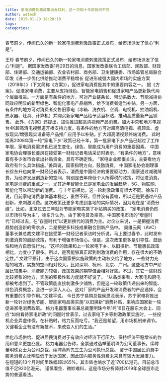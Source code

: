```yaml
---
title: 家电消费刺激政策派发红利，这一次和十年前有何不同
author: wetech
date: 2019-01-29 18:28:10
tags: 
categories: 
---
```

春节前夕，传闻已久的新一轮家电消费刺激政策正式发布，给市场派发了信心“利是”。
<!-- more -->
王珍
春节前夕，传闻已久的新一轮家电消费刺激政策正式发布，给市场派发了信心“利是”。
据国家发改委1月29日的消息，国家发改委联合工信部、民政部、财政部、住建部、交通运输部、农业农村部、商务部、卫生健康委、市场监管总局联合印发《进一步优化供给推动消费平稳增长 促进形成强大国内市场的实施方案（2019年）》（下文简称《方案》），促进家电消费是其中的重要内容之一。
据《方案》，促进家电消费，主要从支持绿色、智能家电销售和促进家电产品更新换代两个层面推进。一方面是有条件的地方，可对产业链条长、带动系数大、节能减排协同效应明显的新型绿色、智能化家电产品销售，给予消费者适当补贴。另一方面，有条件的地方可对消费者交售旧家电（冰箱、洗衣机、空调、电视机、抽油烟机、热水器、灶具、计算机）并购买新家电产品给予适当补贴，推动高质量新产品销售。
此外，《方案》还提出，加快推进超高清视频产品消费。加大中央和地方电视台4K超高清电视频道开播支持力度。有条件的地方可对超高清电视、机顶盒、虚拟现实/增强现实设备等产品推广应用予以补贴，扩大超高清视频终端消费。
此时距离2008年第一轮“家电下乡”政策已经十年，第一批家电下乡产品已超过了工作年限，家电消费需求也已发生变化，绿色、智能成为用户消费的重要因素。
中国家电协会理事长姜风在接受第一财经记者电话采访时表示，“有条件的地方”，意味着有多少省市会拿出补贴资金，具有不确定性。
“家电企业都很关注，主要看地方政府有什么具体措施。”姜风说，国家指明方向，鼓励消费。
中国家电协会副理事长徐东升也向第一财经记者表示，消费是中国经济的重要驱动力，国家通过减税降费，为经济发展创造新的空间，特别是去年降低个人所得税的政策，将促进消费。家电是消费的重点之一，尤其近年智能化已是家电业的发展趋势，5G、物联网、智能化可以带动新的消费。
与十年前相比，这一轮刺激政策有很大不同。徐东升说，目前家电消费总体基本稳定，虽然不旺，但并没有萎缩，所以还是要通过产品创新，来刺激消费。这次政策还更多考虑到各地的实际情况，因为现在是“消费分级”。比如，北京过去三年就对节能家电实施了补贴购买的政策。
“家电消费仍然以市场引导为主”，徐东升认为，由于家电普及率高，中国家电市场的“增量时代”已经过去，在“存量时代”以更新换代的消费为主。对企业来说，一是把握消费趋势创造新的需求点，二是把更多科技成果融合到新产品中。
奥维云网（AVC）董事长兼总裁文建平在接受第一财经记者采访时分析说，马上要过春节，此时发布刺激消费的鼓励政策，有利于增强市场信心。但是，这次政策更多是引导性、鼓励性和地方自愿性行为。“这样的效果和上一轮家电下乡、以旧换新、节能惠民政策相比，力度小了很多。所以，是否能够真正起到刺激消费的作用，存在很大的不确定性。”
文建平预计，由于这次国家把实施政策的主动权交给了地方，一些财力充裕的地方，实施的空间相对较大，比如深圳、杭州、北京、广州。这些地方中产阶层比较集中、消费能力较强，政策效果的期望值会相对好些。不过，其它一些财政比较紧张的地方，实施的积极性和力度就不好说了。
“从品类来看，大家电和厨电都被考虑到了。不管政策能直接刺激多少销售，但是这一轮政策传递出来的智能、绿色消费概念，会进一步深入人心。这对厂家的产品开发和消费者的产品选择，会有重要的引导作用。”文建平说。
今日苏宁易购总裁侯恩龙表示，苏宁家电将推出新一轮针对绿色节能、智能家电品类实施“以旧换新”消费补贴，来响应国家新一轮促进家电消费政策。
格力电器董事长兼总裁董明珠今年1月16日在股东大会上、回应“如何看待家电新政”的问题时曾表示，过去家电下乡等刺激政策实施时，一些投机企业弄虚作假，在补贴时，格力反而吃亏。“我还是希望，用市场机制来调节。关键看企业有没有新技术，来改变人们的生活。”
 
 
优化市场供给、促进居民消费对于有效应对经济下行压力、保持经济平稳增长的作用和意义更加凸显。
格力电器公告称，全票通过选举董明珠为公司董事长。续聘董明珠女士为公司总裁，续聘黄辉先生生为公司执行总裁。
鉴于中国居民消费中服务消费占比明显低于发达国家，因此国内服务性消费未来具有较大发展潜力。
在短短的13个月时间里跌幅超过65%。其市值也缩水了近1700亿港元，目前总市值不足920亿港元。
谨慎看空、微妙难料，这是市场分析师对2019年全球股市走势的普遍看法。
